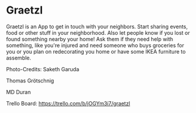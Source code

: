 # Graetzl

Graetzl is an App to get in touch with your neighbors. Start sharing events, food or other stuff in your neighborhood. Also let people know if you lost or found something nearby your home! Ask them if they need help with something, like you're injured and need someone who buys groceries for you or you plan on redecorating you home or have some IKEA furniture to assemble.

Photo-Credits:
Saketh Garuda

Thomas Grötschnig

MD Duran

Trello Board: https://trello.com/b/jOGYm3i7/graetzl
